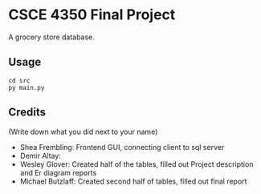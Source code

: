 ﻿# CSCE 4350 Final Project

A grocery store database.

## Usage

```
cd src
py main.py
```

## Credits
(Write down what you did next to your name)
* Shea Frembling: Frontend GUI, connecting client to sql server
* Demir Altay: 
* Wesley Glover: Created half of the tables, filled out Project description and Er diagram reports
* Michael Butzlaff: Created second half of tables, filled out final report 
